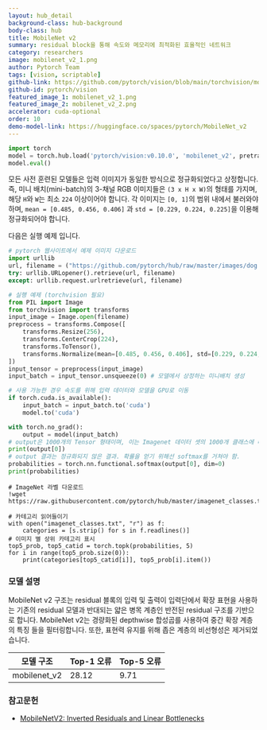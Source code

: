 ```yaml
---
layout: hub_detail
background-class: hub-background
body-class: hub
title: MobileNet v2
summary: residual block을 통해 속도와 메모리에 최적화된 효율적인 네트워크
category: researchers
image: mobilenet_v2_1.png
author: Pytorch Team
tags: [vision, scriptable]
github-link: https://github.com/pytorch/vision/blob/main/torchvision/models/mobilenet.py
github-id: pytorch/vision
featured_image_1: mobilenet_v2_1.png
featured_image_2: mobilenet_v2_2.png
accelerator: cuda-optional
order: 10
demo-model-link: https://huggingface.co/spaces/pytorch/MobileNet_v2
---
```


```python
import torch
model = torch.hub.load('pytorch/vision:v0.10.0', 'mobilenet_v2', pretrained=True)
model.eval()
```

모든 사전 훈련된 모델들은 입력 이미지가 동일한 방식으로 정규화되었다고 상정합니다.
즉, 미니 배치(mini-batch)의 3-채널 RGB 이미지들은 `(3 x H x W)`의 형태를 가지며, 해당 `H`와 `W`는 최소 `224` 이상이어야 합니다.
각 이미지는 `[0, 1]`의 범위 내에서 불러와야 하며, `mean = [0.485, 0.456, 0.406]` 과 `std = [0.229, 0.224, 0.225]`을 이용해 정규화되어야 합니다.

다음은 실행 예제 입니다.

```python
# pytorch 웹사이트에서 예제 이미지 다운로드
import urllib
url, filename = ("https://github.com/pytorch/hub/raw/master/images/dog.jpg", "dog.jpg")
try: urllib.URLopener().retrieve(url, filename)
except: urllib.request.urlretrieve(url, filename)
```

```python
# 실행 예제 (torchvision 필요)
from PIL import Image
from torchvision import transforms
input_image = Image.open(filename)
preprocess = transforms.Compose([
    transforms.Resize(256),
    transforms.CenterCrop(224),
    transforms.ToTensor(),
    transforms.Normalize(mean=[0.485, 0.456, 0.406], std=[0.229, 0.224, 0.225]),
])
input_tensor = preprocess(input_image)
input_batch = input_tensor.unsqueeze(0) # 모델에서 상정하는 미니배치 생성

# 사용 가능한 경우 속도를 위해 입력 데이터와 모델을 GPU로 이동
if torch.cuda.is_available():
    input_batch = input_batch.to('cuda')
    model.to('cuda')

with torch.no_grad():
    output = model(input_batch)
# output은 1000개의 Tensor 형태이며, 이는 Imagenet 데이터 셋의 1000개 클래스에 대한 신뢰도 점수를 나타내는 결과
print(output[0])
# output 결과는 정규화되지 않은 결과. 확률을 얻기 위해선 softmax를 거쳐야 함.
probabilities = torch.nn.functional.softmax(output[0], dim=0)
print(probabilities)
```

```
# ImageNet 라벨 다운로드
!wget https://raw.githubusercontent.com/pytorch/hub/master/imagenet_classes.txt
```

```
# 카테고리 읽어들이기
with open("imagenet_classes.txt", "r") as f:
    categories = [s.strip() for s in f.readlines()]
# 이미지 별 상위 카테고리 표시
top5_prob, top5_catid = torch.topk(probabilities, 5)
for i in range(top5_prob.size(0)):
    print(categories[top5_catid[i]], top5_prob[i].item())
```

### 모델 설명

MobileNet v2 구조는 residual 블록의 입력 및 출력이 입력단에서 확장 표현을 사용하는 기존의 residual 모델과 반대되는 얇은 병목 계층인 반전된 residual 구조를 기반으로 합니다. MobileNet v2는 경량화된 depthwise 합성곱를 사용하여 중간 확장 계층의 특징 들을 필터링합니다. 또한, 표현력 유지를 위해 좁은 계층의 비선형성은 제거되었습니다.

| 모델 구조 | Top-1 오류 | Top-5 오류 |
| --------------- | ----------- | ----------- |
|  mobilenet_v2       | 28.12       | 9.71       |


### 참고문헌

 - [MobileNetV2: Inverted Residuals and Linear Bottlenecks](https://arxiv.org/abs/1801.04381)
